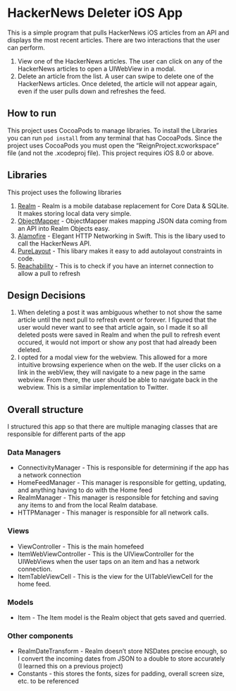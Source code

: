 # HackerNews Deleter iOS App
This is a simple program that pulls HackerNews iOS articles from an API and displays the most recent articles. There are two interactions that the user can perform.

1. View one of the HackerNews articles. The user can click on any of the HackerNews articles to open a UIWebView in a modal. 
2. Delete an article from the list. A user can swipe to delete one of the HackerNews articles. Once deleted, the article will not appear again, even if the user pulls down and refreshes the feed.

## How to run
This project uses CocoaPods to manage libraries. To install the Libraries you can run `pod install` from any terminal that has CocoaPods. Since the project uses CocoaPods you must open the “ReignProject.xcworkspace” file (and not the .xcodeproj file). This project requires iOS 8.0 or above.

## Libraries
This project uses the following libraries
1. [Realm](https://realm.io) - Realm is a mobile database replacement for Core Data & SQLite. It makes storing local data very simple.
2. [ObjectMapper](https://github.com/Hearst-DD/ObjectMapper) - ObjectMapper makes mapping JSON data coming from an API into Realm Objects easy.
3. [Alamofire](https://github.com/Alamofire/Alamofire) - Elegant HTTP Networking in Swift. This is the libary used to call the HackerNews API.
4. [PureLayout](https://github.com/PureLayout/PureLayout) - This libary makes it easy to add autolayout constraints in code.
5. [Reachability](https://github.com/ashleymills/Reachability.swift) - This is to check if you have an internet connection to allow a pull to refresh


## Design Decisions
1. When deleting a post it was ambiguous whether to not show the same article until the next pull to refresh event or forever. I figured that the user would never want to see that article again, so I made it so all deleted posts were saved in Realm and when the pull to refresh event occured, it would not import or show any post that had already been deleted.
2. I opted for a modal view for the webview. This allowed for a more intuitive browsing experience when on the web. If the user clicks on a link in the webView, they will navigate to a new page in the same webview. From there, the user should be able to navigate back in the webview. This is a similar implementation to Twitter.



## Overall structure
I structured this app so that there are multiple managing classes that are responsible for different parts of the app
### Data Managers
- ConnectivityManager - This is responsible for determining if the app has a network connection
- HomeFeedManager - This manager is responsible for getting, updating, and anything having to do with the Home feed
- RealmManager - This manager is responsible for fetching and saving any items to and from the local Realm database.
- HTTPManager - This manager is responsible for all network calls.
### Views
- ViewController - This is the main homefeed
- ItemWebViewController - This is the UIViewController for the UIWebViews when the user taps on an item and has a network connection.
- ItemTableViewCell - This is the view for the UITableViewCell for the home feed.
### Models
- Item - The Item model is the Realm object that gets saved and querried.
### Other components
- RealmDateTransform - Realm doesn’t store NSDates precise enough, so I convert the incoming dates from JSON to a double to store accurately (I learned this on a previous project)
- Constants - this stores the fonts, sizes for padding, overall screen size, etc. to be referenced
